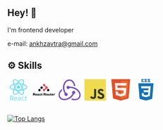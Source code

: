 
## Hey! 👋
I'm frontend developer

e-mail: ankhzavtra@gmail.com


## ⚙️ Skills

<p>
  <img src="https://github.com/devicons/devicon/blob/master/icons/react/react-original-wordmark.svg" title="ReactJS" alt="ReactJS" width="50" height="50"/>&nbsp;
  <img src="https://github.com/devicons/devicon/blob/master/icons/reactrouter/reactrouter-original-wordmark.svg" title="React-router-dom" alt="React-router-dom" width="50" height="50"/>&nbsp;
  <img src="https://github.com/devicons/devicon/blob/master/icons/redux/redux-original.svg" title="Redux-toolkit" alt="Redux-toolkit" width="50" height="50"/>&nbsp;
  <img src="https://github.com/devicons/devicon/blob/master/icons/javascript/javascript-original.svg" title="JavaScript" alt="JavaScript" width="50" height="50"/>&nbsp;
  <img src="https://github.com/devicons/devicon/blob/master/icons/html5/html5-original.svg" title="HTML5" alt="HTML" width="50" height="50"/>&nbsp;
  <img src="https://github.com/devicons/devicon/blob/master/icons/css3/css3-plain-wordmark.svg"  title="CSS3" alt="CSS" width="50" height="50"/>&nbsp;
</p>

##

[![Top Langs](https://github-readme-stats.vercel.app/api/top-langs/?username=zen7s&layout=compact&theme=vision-friendly-dark)](https://github.com/anuraghazra/github-readme-stats)
